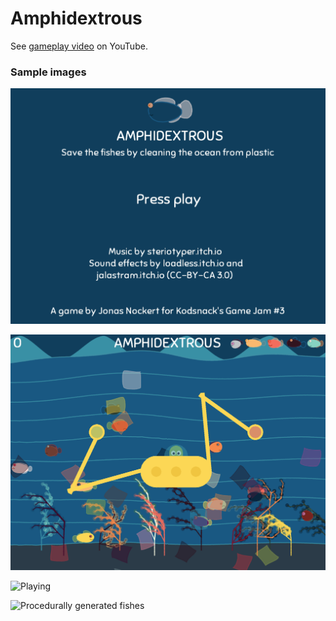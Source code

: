 # Amphidextrous
See [gameplay video](https://www.youtube.com/watch?v=daudcwsBg8w&feature=emb_logo) on YouTube.

### Sample images
![Intro screen](samples/intro.png)

![Screen](samples/screen.png)

![Playing](playing.jpg)

![Procedurally generated fishes](procedural-fishes.gif)
